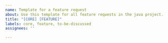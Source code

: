```yaml
---
name: Template for a feature request
about: Use this template for all feature requests in the java project.
title: "[CORE] [FEATURE]"
labels: core, feature, to-be-discussed
assignees: ''

---
```



